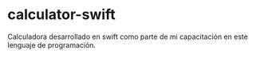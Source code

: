 # calculator-swift
Calculadora desarrollado en swift como parte de mi capacitación en este lenguaje de programación. 
